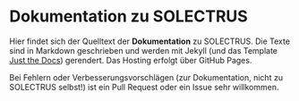 # Dokumentation zu SOLECTRUS

Hier findet sich der Quelltext der **Dokumentation** zu SOLECTRUS. Die Texte sind in Markdown geschrieben und werden mit Jekyll (und das Template [Just the Docs](https://just-the-docs.github.io/just-the-docs/)) gerendert. Das Hosting erfolgt über GitHub Pages.

Bei Fehlern oder Verbesserungsvorschlägen (zur Dokumentation, nicht zu SOLECTRUS selbst!) ist ein Pull Request oder ein Issue sehr willkommen.
